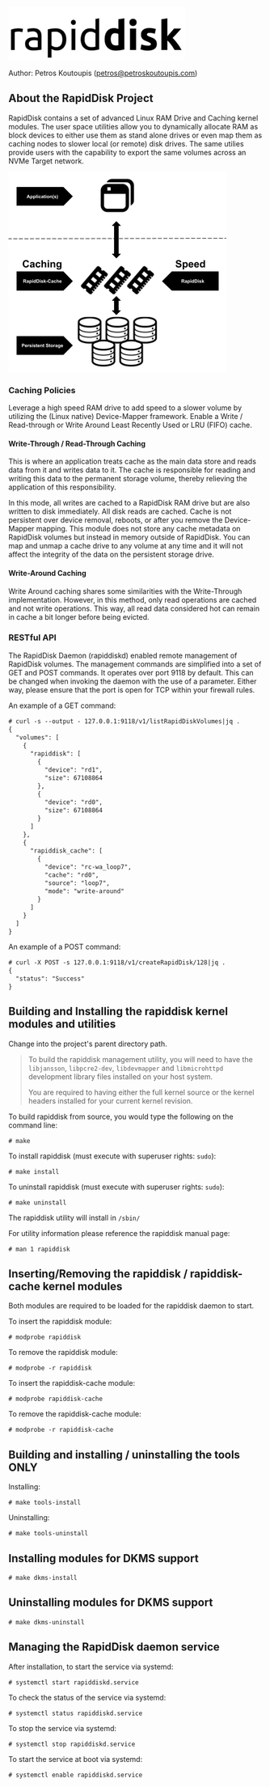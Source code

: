 ![RapidDisk](logo.png)

Author: Petros Koutoupis (<petros@petroskoutoupis.com>)

## About the RapidDisk Project

RapidDisk contains a set of advanced Linux RAM Drive and Caching kernel
modules. The user space utilities allow you to dynamically allocate RAM
as block devices to either use them as stand alone drives or even map
them as caching nodes to slower local (or remote) disk drives. The same
utilies provide users with the capability to export the same volumes
across an NVMe Target network.

![Diagram](diagram.png)

### Caching Policies

Leverage a high speed RAM drive to add speed to a slower volume by
utilizing the (Linux native) Device-Mapper framework. Enable a Write /
Read-through or Write Around Least Recently Used or LRU (FIFO) cache.

#### Write-Through / Read-Through Caching

This is where an application treats cache as the main data store and
reads data from it and writes data to it. The cache is responsible for
reading and writing this data to the permanent storage volume, thereby
relieving the application of this responsibility.

In this mode, all writes are cached to a RapidDisk RAM drive but are also
written to disk immediately. All disk reads are cached. Cache is not persistent
over device removal, reboots, or after you remove the Device-Mapper mapping.
This module does not store any cache metadata on RapidDisk volumes but instead
in memory outside of RapidDisk. You can map and unmap a cache drive to any
volume at any time and it will not affect the integrity of the data on the
persistent storage drive.

#### Write-Around Caching

Write Around caching shares some similarities with the Write-Through
implementation. However, in this method, only read operations are cached
and not write operations. This way, all read data considered hot can
remain in cache a bit longer before being evicted.

### RESTful API

The RapidDisk Daemon (rapiddiskd) enabled remote management of RapidDisk
volumes. The management commands are simplified into a set of GET and POST
commands. It operates over port 9118 by default. This can be changed when
invoking the daemon with the use of a parameter. Either way, please
ensure that the port is open for TCP within your firewall rules.

An example of a GET command:

```console
# curl -s --output - 127.0.0.1:9118/v1/listRapidDiskVolumes|jq .
{
  "volumes": [
    {
      "rapiddisk": [
        {
          "device": "rd1",
          "size": 67108864
        },
        {
          "device": "rd0",
          "size": 67108864
        }
      ]
    },
    {
      "rapiddisk_cache": [
        {
          "device": "rc-wa_loop7",
          "cache": "rd0",
          "source": "loop7",
          "mode": "write-around"
        }
      ]
    }
  ]
}
```

An example of a POST command:

```console
# curl -X POST -s 127.0.0.1:9118/v1/createRapidDisk/128|jq .
{
  "status": "Success"
}
```

## Building and Installing the rapiddisk kernel modules and utilities

Change into the project's parent directory path.

> To build the rapiddisk management utility, you will need to have the
> `libjansson`, `libpcre2-dev`, `libdevmapper` and `libmicrohttpd`
> development library files installed on your host system.
>
> You are required to having either the full kernel source or the kernel
> headers installed for your current kernel revision.

To build rapiddisk from source, you would type the following on the command
line:

```console
# make
```

To install rapiddisk (must execute with superuser rights: `sudo`):

```console
# make install
```

To uninstall rapiddisk (must execute with superuser rights: `sudo`):

```console
# make uninstall
```

The rapiddisk utility will install in `/sbin/`

For utility information please reference the rapiddisk manual page:

```console
# man 1 rapiddisk
```

## Inserting/Removing the rapiddisk / rapiddisk-cache kernel modules
Both modules are required to be loaded for the rapiddisk daemon to start.

To insert the rapiddisk module:

```console
# modprobe rapiddisk
```

To remove the rapiddisk module:

```console
# modprobe -r rapiddisk
```

To insert the rapiddisk-cache module:

```console
# modprobe rapiddisk-cache
```

To remove the rapiddisk-cache module:

```console
# modprobe -r rapiddisk-cache
```

## Building and installing / uninstalling the tools ONLY

Installing:

```console
# make tools-install
```

Uninstalling:

```console
# make tools-uninstall
```

## Installing modules for DKMS support

```console
# make dkms-install
```

## Uninstalling modules for DKMS support

```console
# make dkms-uninstall
```

## Managing the RapidDisk daemon service

After installation, to start the service via systemd:

```console
# systemctl start rapiddiskd.service
```

To check the status of the service via systemd:

```console
# systemctl status rapiddiskd.service
```

To stop the service via systemd:

```console
# systemctl stop rapiddiskd.service
```

To start the service at boot via systemd:

```console
# systemctl enable rapiddiskd.service
```
